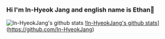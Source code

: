 ### Hi I'm In-Hyeok Jang and english name is Ethan👋

![In-HyeokJang's github stats](https://github-readme-stats.vercel.app/api?username=In-HyeokJangID&show_icons=true)
[!In-HyeokJang's github stats](https://github-readme-stats.vercel.app/api/top-langs/?username=In-HyeokJang&show_icons=true&hide_border=true&title_color=004386&icon_color=004386&layout=compact)](https://github.com/In-HyeokJang)
<!--
**In-HyeokJang/In-HyeokJang** is a ✨ _special_ ✨ repository because its `README.md` (this file) appears on your GitHub profile.

Here are some ideas to get you started:

- 🔭 I’m currently working on ...
- 🌱 I’m currently learning ...
- 👯 I’m looking to collaborate on ...
- 🤔 I’m looking for help with ...
- 💬 Ask me about ...
- 📫 How to reach me: ...
- 😄 Pronouns: ...
- ⚡ Fun fact: ...
-->
